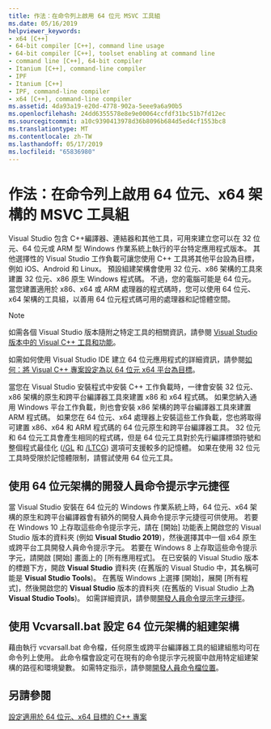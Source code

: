 ```yaml
---
title: 作法：在命令列上啟用 64 位元 MSVC 工具組
ms.date: 05/16/2019
helpviewer_keywords:
- x64 [C++]
- 64-bit compiler [C++], command line usage
- 64-bit compiler [C++], toolset enabling at command line
- command line [C++], 64-bit compiler
- Itanium [C++], command-line compiler
- IPF
- Itanium [C++]
- IPF, command-line compiler
- x64 [C++], command-line compiler
ms.assetid: 4da93a19-e20d-4778-902a-5eee9a6a90b5
ms.openlocfilehash: 24dd6355578e8e9e00064ccfdf31bc51b7fd12ec
ms.sourcegitcommit: a10c9390413978d36b8096b684d5ed4cf1553bc8
ms.translationtype: MT
ms.contentlocale: zh-TW
ms.lasthandoff: 05/17/2019
ms.locfileid: "65836980"
---
```

# <a name="how-to-enable-a-64-bit-x64-hosted-msvc-toolset-on-the-command-line"></a>作法：在命令列上啟用 64 位元、x64 架構的 MSVC 工具組

Visual Studio 包含 C++編譯器、連結器和其他工具，可用來建立您可以在 32 位元、64 位元或 ARM 型 Windows 作業系統上執行的平台特定應用程式版本。 其他選擇性的 Visual Studio 工作負載可讓您使用 C++ 工具將其他平台設為目標，例如 iOS、Android 和 Linux。 預設組建架構會使用 32 位元、x86 架構的工具來建置 32 位元、x86 原生 Windows 程式碼。 不過，您的電腦可能是 64 位元。 當您建置適用於 x86、x64 或 ARM 處理器的程式碼時，您可以使用 64 位元、x64 架構的工具組，以善用 64 位元程式碼可用的處理器和記憶體空間。

> [!NOTE]
> 如需各個 Visual Studio 版本隨附之特定工具的相關資訊，請參閱 [Visual Studio 版本中的 Visual C++ 工具和功能](../overview/visual-cpp-tools-and-features-in-visual-studio-editions.md)。
>
> 如需如何使用 Visual Studio IDE 建立 64 位元應用程式的詳細資訊，請參閱[如何：將 Visual C++ 專案設定為以 64 位元 x64 平台為目標](how-to-configure-visual-cpp-projects-to-target-64-bit-platforms.md)。

當您在 Visual Studio 安裝程式中安裝 C++ 工作負載時，一律會安裝 32 位元、x86 架構的原生和跨平台編譯器工具來建置 x86 和 x64 程式碼。 如果您納入通用 Windows 平台工作負載，則也會安裝 x86 架構的跨平台編譯器工具來建置 ARM 程式碼。 如果您在 64 位元、x64 處理器上安裝這些工作負載，您也將取得可建置 x86、x64 和 ARM 程式碼的 64 位元原生和跨平台編譯器工具。 32 位元和 64 位元工具會產生相同的程式碼，但是 64 位元工具對於先行編譯標頭符號和整個程式最佳化 ([/GL](reference/gl-whole-program-optimization.md) 和 [/LTCG](reference/ltcg-link-time-code-generation.md)) 選項可支援較多的記憶體。 如果在使用 32 位元工具時受限於記憶體限制，請嘗試使用 64 位元工具。

## <a name="use-a-64-bit-hosted-developer-command-prompt-shortcut"></a>使用 64 位元架構的開發人員命令提示字元捷徑

當 Visual Studio 安裝在 64 位元的 Windows 作業系統上時，64 位元、x64 架構的原生和跨平台編譯器會有額外的開發人員命令提示字元捷徑可供使用。 若要在 Windows 10 上存取這些命令提示字元，請在 [開始] 功能表上開啟您的 Visual Studio 版本的資料夾 (例如 **Visual Studio 2019**)，然後選擇其中一個 x64 原生或跨平台工具開發人員命令提示字元。 若要在 Windows 8 上存取這些命令提示字元，請開啟 [開始] 畫面上的 [所有應用程式]。 在已安裝的 Visual Studio 版本的標題下方，開啟 **Visual Studio** 資料夾 (在舊版的 Visual Studio 中，其名稱可能是 **Visual Studio Tools**)。 在舊版 Windows 上選擇 [開始]，展開 [所有程式]，然後開啟您的 **Visual Studio** 版本的資料夾 (在舊版的 Visual Studio 上為 **Visual Studio Tools**)。 如需詳細資訊，請參閱[開發人員命令提示字元捷徑](building-on-the-command-line.md#developer_command_prompt_shortcuts)。

## <a name="use-vcvarsallbat-to-set-a-64-bit-hosted-build-architecture"></a>使用 Vcvarsall.bat 設定 64 位元架構的組建架構

藉由執行 vcvarsall.bat 命令檔，任何原生或跨平台編譯器工具的組建組態均可在命令列上使用。 此命令檔會設定可在現有的命令提示字元視窗中啟用特定組建架構的路徑和環境變數。 如需特定指示，請參閱[開發人員命令檔位置](building-on-the-command-line.md#developer_command_file_locations)。

## <a name="see-also"></a>另請參閱

[設定適用於 64 位元、x64 目標的 C++ 專案](configuring-programs-for-64-bit-visual-cpp.md)<br/>
